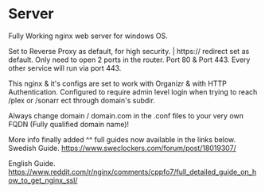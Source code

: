 # Server
Fully Working nginx web server for windows OS.

Set to Reverse Proxy as default, for high security. | https:// redirect set as default.
Only need to open 2 ports in the router.
Port 80 & Port 443.
Every other service will run via port 443.

This nginx & it's configs are set to work with Organizr & with HTTP Authentication. 
Configured to require admin level login when trying to reach /plex or /sonarr ect through domain's subdir.

Always change domain / domain.com in the .conf files to your very own FQDN (Fully qualified domain name)!

More info finally added ^^ full guides now available in the links below.
Swedish Guide.
https://www.sweclockers.com/forum/post/18019307/

English Guide.
https://www.reddit.com/r/nginx/comments/cppfo7/full_detailed_guide_on_how_to_get_nginx_ssl/
